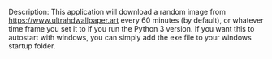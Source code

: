 Description: This application will download a random image from https://www.ultrahdwallpaper.art every 60 minutes (by default), or whatever time frame you set it to if you run the Python 3 version. If you want this to autostart with windows, you can simply add the exe file to your windows startup folder.

